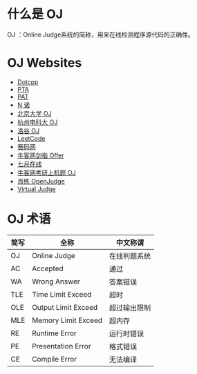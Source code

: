 # 什么是 OJ

OJ ：Online Judge系统的简称，用来在线检测程序源代码的正确性。

# OJ Websites

* [Dotcpp](https://www.dotcpp.com/)
* [PTA](https://pintia.cn/)
* [PAT](https://www.patest.cn/)
* [N 诺](http://noobdream.com/DreamJudge/Issue/page/0/)
* [北京大学 OJ](http://poi.org)
* [杭州电科大 OJ](http://acm.hdu.edu.cn)
* [洛谷 OJ](https://www.luogu.com.cn/)
* [LeetCode](https://leetcode-cn.com/)
* [赛码网](https://exercise.acmcoder.com/)
* [牛客网剑指 Offer](https://www.nowcoder.com/ta/coding-interviews)
* [七月在线](https://oj.julyedu.com/problemset.php)
* [牛客网考研上机题 OJ](https://www.nowcoder.com/ta/kaoyan)
* [百练 OpenJudge](http://bailian.openjudge.cn/)
* [Virtual Judge](https://vjudge.net/)

# OJ 术语

| 简写 | 全称                | 中文称谓     |
| ---- | ------------------- | ------------ |
| OJ   | Online Judge        | 在线判题系统 |
| AC   | Accepted            | 通过         |
| WA   | Wrong Answer        | 答案错误     |
| TLE  | Time Limit Exceed   | 超时         |
| OLE  | Output Limit Exceed | 超过输出限制 |
| MLE  | Memory Limit Exceed | 超内存       |
| RE   | Runtime Error       | 运行时错误   |
| PE   | Presentation Error  | 格式错误     |
| CE   | Compile Error       | 无法编译     |

